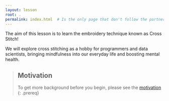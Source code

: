 ```yaml
---
layout: lesson
root: .
permalink: index.html  # Is the only page that don't follow the partner /:path/index.html
---
```


The aim of this lesson is to learn the embroidery technique known as Cross Stitch!

We will explore cross stitching as a hobby for programmers and data scientists, bringing mindfulness into our everyday life and boosting mental health.

> ## Motivation
>
> To get more background before you begin, please see the [motivation](_extras/motivation.md)
{: .prereq}
